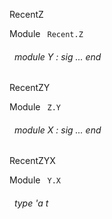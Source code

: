 RecentZ

 Module `` Recent.Z`` 
<a id="module-Y"></a>
###### &nbsp; module Y : sig ... end


RecentZY

 Module `` Z.Y`` 
<a id="module-X"></a>
###### &nbsp; module X : sig ... end


RecentZYX

 Module `` Y.X`` 
<a id="type-t"></a>
###### &nbsp; type 'a t

